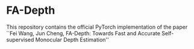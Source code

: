 # FA-Depth
This repository contains the official PyTorch implementation of the paper  ``Fei Wang, Jun Cheng, FA-Depth: Towards Fast and Accurate Self-supervised Monocular Depth Estimation'' 
